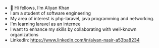 - 👋 Hi fellows, I’m Aliyan Khan
- I am a student of software engineering
- My area of interest is php-laravel, java programming and networking.
- I'm learning laravel as an internee 
- I want to enhance my skills by collaborating with well-known organizations
-  LinkedIn: https://www.linkedin.com/in/alyan-nasir-a53ba8234

<!---
Aliyan-12/Aliyan-12 is a ✨ special ✨ repository because its `README.md` (this file) appears on your GitHub profile.
You can click the Preview link to take a look at your changes.
--->
